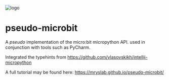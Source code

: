 ![logo](https://raw.github.com/MrYsLab/pseudo-microbit/master/docs/images/logo.png)

# pseudo-microbit

A _pseudo_ implementation of the micro:bit micropython API. used in conjunction
with tools such as PyCharm.

Integrated the typehints from https://github.com/vlasovskikh/intellij-micropython

A full tutorial may be found here: https://mryslab.github.io/pseudo-microbit/

